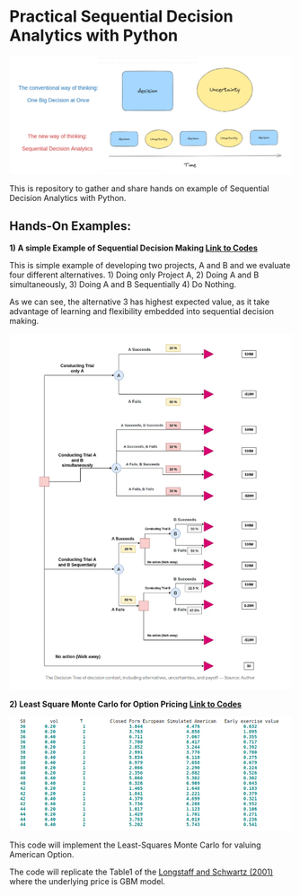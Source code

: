 # Practical Sequential Decision Analytics with Python


![Cover Image](img/sda.png)

This is repository to gather and share hands on example of  Sequential Decision Analytics with Python.

## Hands-On Examples:

**1) A simple Example of Sequential Decision Making [Link to Codes](https://colab.research.google.com/drive/1ZQhff_7Qo4rSqvIZOYhZzkZBu_x21rQt?usp=sharing)**

This is simple example of developing two projects, A and B and we evaluate four different alternatives. 1) Doing only Project A, 2) Doing A and B simultaneously, 3) Doing A and B Sequentially 4) Do Nothing.

As we can see, the alternative 3 has highest expected value, as it take advantage of learning and flexibility embedded into sequential decision making.

![Cover Image](img/dt.png)

**2) Least Square Monte Carlo for Option Pricing [Link to Codes](https://colab.research.google.com/drive/16u-W2rwk_kYl3uqce5N67x08W3kPiKQF?usp=sharing)**

![Cover Image](img/lsmresults.png)


This code will implement the Least-Squares Monte Carlo for valuing American Option. 

The code will replicate the Table1 of the [Longstaff and Schwartz (2001)](https://people.math.ethz.ch/~hjfurrer/teaching/LongstaffSchwartzAmericanOptionsLeastSquareMonteCarlo.pdf) where the underlying price is GBM model.